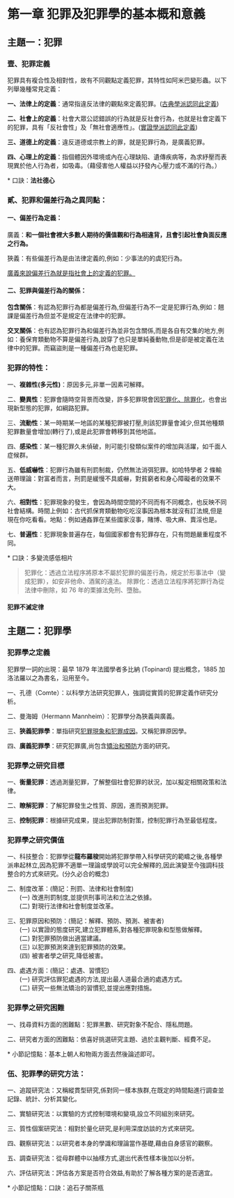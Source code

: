 # 第一章 犯罪及犯罪學的基本概和意義 

## 主題一：犯罪

### 壹、犯罪定義

犯罪具有複合性及相對性，故有不同觀點定義犯罪，其特性如阿米巴變形蟲。以下列舉幾種常見定義：

<b>一、法律上的定義</b>：通常指違反法律的觀點來定義犯罪。(<u>古典學派認同此定義</u>)

<b>二、社會上的定義</b>：社會大眾公認錯誤的行為就是反社會行為，也就是社會定義下的犯罪，具有「反社會性」及「無社會適應性」。(<u>實證學派認同此定義</u>)

<b>三、道德上的定義</b>：違反道德或宗教上的罪，就是犯罪行為，是廣義犯罪。

<b>四、心理上的定義</b>：指個體因外環境或內在心理缺陷、遺傳疾病等，為求紓壓而表現異於他人行為者，如吸毒。（藉侵害他人權益以抒發內心壓力或不滿的行為。）

\* 口訣：<b>法社德心</b>

### 貳、犯罪和偏差行為之異同點： 

#### 一、偏差行為定義：

廣義：<b>和一個社會裡大多數人期待的價值觀和行為相違背，且會引起社會負面反應之行為。</b>

狹義：有些偏差行為是由法律定義的,例如：少事法的的虞犯行為。

<u>廣義來說偏差行為就是指社會上的定義的犯罪。</u>

#### 二、犯罪與偏差行為的關係：

<b>包含關係</b>：有認為犯罪行為都是偏差行為,但偏差行為不一定是犯罪行為,例如：翹課是偏差行為但並不是規定在法律中的犯罪。

<b>交叉關係</b>：也有認為犯罪行為和偏差行為並非包含關係,而是各自有交集的地方,例如：養保育類動物不算是偏差行為,說穿了也只是單純養動物,但是卻是被定義在法律中的犯罪。而竊盜則是一種偏差行為也是犯罪。

### 犯罪的特性：

一、<b>複雜性(多元性)</b>：原因多元,非單一因素可解釋。

二、<b>變異性</b>：犯罪會隨時空背景而改變，許多犯罪現會因<u>犯罪化、除罪化</u>，也會出現新型態的犯罪，如綱路犯罪。

三、<b>流動性</b>：某一時期某一地區的某種犯罪被打壓,則該犯罪量會減少,但其他種類犯罪數量會增加(轉行了),或是此犯罪會轉移到其他地區。

四、<b>感染性</b>：某一種犯罪久未偵破，則可能引發類似案件的增加與活躍，如千面人症候群。

五、<b>低威嚇性</b>：犯罪行為雖有刑罰制裁，仍然無法消弭犯罪。如哈特學者 2 條輸送帶理論：對富者而言，刑罰是緩慢不具威嚇，對貧窮者和身心障礙者的效果不大。

六、<b>相對性</b>：犯罪現象的發生，會因為時間空間的不同而有不同概念，也反映不同社會結構。時間上例如：古代抓保育類動物吃吃沒事因為根本就沒有訂法規,但是現在你吃看看。地點：例如通姦罪在某些國家沒事，賭博、吸大麻、賣淫也是。

七、<b>普遍性</b>：犯罪現象普遍存在，每個國家都會有犯罪存在，只有問題嚴重程度不同。

\* 口訣：多變流感低相片

> 犯罪化：透過立法程序將原本不屬於犯罪的偏差行為，規定於形事法中（變成犯罪），如安非他命、酒駕的違法。
> 除罪化：透過立法程序將犯罪行為從法律中刪除，如 76 年的栗據法免刑、墮胎。

#### 犯罪不滅定律


## 主題二：犯罪學

### 犯罪學之定義

犯罪學一詞的出現：最早 1879 年法國學者多比納 (Topinard) 提出概念，1885 加洛法羅以之為書名，沿用至今。

一、孔德（Comte）：以科學方法研究犯罪人，強調從實質的犯罪定義作研究分析。

二、曼海姆（Hermann Mannheim）：犯罪學分為狹義與廣義。

三、<b>狹義犯罪學</b>：單指研究<u>犯罪現象和犯罪成因</u>。又稱犯罪原因學。

四、<b>廣義犯罪學</b>：研究犯罪廣,尚包含<u>矯治和預防</u>方面的研究。

### 犯罪學之研究目標

一、<b>衡量犯罪</b>：透過測量犯罪，了解整個社會犯罪的狀況，加以擬定相關政策和法律。

二、<b>瞭解犯罪</b>：了解犯罪發生之性質、原因，進而預測犯罪。

三、<b>控制犯罪</b>：根據研究成果，提出犯罪防制對策，控制犯罪行為至最低程度。

### 犯罪學之研究價值

一、科技整合：犯罪學從<b>龍布羅梭</b>開始將犯罪學帶入科學研究的範疇之後,各種學派串起林立,因為犯罪不適單一理論或學說可以完全解釋的,因此演變至今強調科技整合的方式來研究。(分久必合的概念)

二、制度改革：(簡記：刑罰、法律和社會制度)<br>
&emsp;&emsp;(一) 改進刑罰制度,並提供刑事司法和立法之依據。<br>
&emsp;&emsp;(二) 對現行法律和社會制度並改革。<br>

三、犯罪原因和預防：(簡記：解釋、預防、預測、被害者)<br>
&emsp;&emsp;(一) 以實證的態度研究,建立犯罪體系,對各種犯罪現象和型態做解釋。<br>
&emsp;&emsp;(二) 對犯罪預防做出適當建議。<br>
&emsp;&emsp;(三) 以犯罪預測來達到犯罪預防的效果。<br>
&emsp;&emsp;(四) 被害者學之研究,降低被害。<br>

四、處遇方面：(簡記：處遇、習慣犯)<br>
&emsp;&emsp;(一) 研究評估罪犯處遇的方法,提出最人道最合適的處遇方式。<br>
&emsp;&emsp;(二) 研究一些無法矯治的習慣犯,並提出應對措施。

### 犯罪學之研究困難

一、找尋資料方面的困難點：犯罪黑數、研究對象不配合、隱私問題。

二、研究者方面的困難點：依喜好挑選研究主題、過於主觀判斷、經費不足。

\* 小節記憶點：基本上朝人和物兩方面去然後論述即可。

### 伍、犯罪學的研究方法：

一、追蹤研究法：又稱縱貫型研究,係對同一樣本族群,在既定的時間點進行調查並記錄、統計、分析其變化。

二、實驗研究法：以實驗的方式控制環境和變項,設立不同組別來研究。

三、質性個案研究法：相對於量化研究,是利用深度訪談的方式來研究。

四、觀察研究法：以研究者本身的學識和理論當作基礎,藉由自身感官的觀察。

五、調查研究法：從母群體中以抽樣方式,選出代表性樣本後加以分析。

六、評估研究法：評估各方案是否符合效益,有助於了解各種方案的是否適宜。

\* 小節記憶點：口訣：追石子關茶瓶
